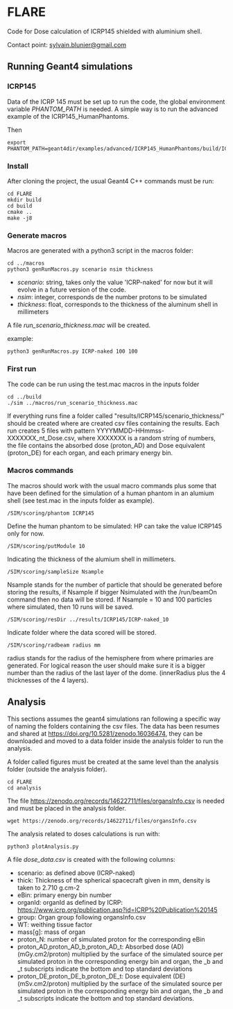# FLARE

Code for Dose calculation of ICRP145 shielded with aluminium shell.

Contact point: sylvain.blunier@gmail.com


## Running Geant4 simulations

### ICRP145
Data of the ICRP 145 must be set up to run the code, the global environment variable _PHANTOM\_PATH_ is needed.
A simple way is to run the advanced example of the ICRP145\_HumanPhantoms.

Then
```
export PHANTOM_PATH=geant4dir/examples/advanced/ICRP145_HumanPhantoms/build/ICRP145data/
```

### Install
After cloning the project, the usual Geant4 C++ commands must be run:

```
cd FLARE
mkdir build
cd build
cmake ..
make -j8
```

### Generate macros

Macros are generated with a python3 script in the macros folder:

```
cd ../macros
python3 genRunMacros.py scenario nsim thickness
```

- *scenario*: string, takes only the value 'ICRP-naked' for now but it will evolve in a future version of the code.
- *nsim*: integer, corresponds de the number protons to be simulated
- *thickness*: float, corresponds to the thickness of the aluminum shell in millimeters

A file *run_*scenario*_*thickness*.mac* will be created.

example:
```
python3 genRunMacros.py ICRP-naked 100 100
```

### First run
The code can be run using the test.mac macros in the inputs folder

```
cd ../build
./sim ../macros/run_scenario_thickness.mac
```
If everything runs fine a folder called "results/ICRP145/scenario_thickness/" should be created where are created csv files containing the results.
Each run creates 5 files with pattern YYYYMMDD-HHmmss-XXXXXXX\_nt\_Dose.csv, where XXXXXXX is a random string of numbers, the file contains the absorbed dose (proton_AD) and Dose equivalent (proton_DE) for each organ, and each primary energy bin.

### Macros commands

The macros should work with the usual macro commands plus some that have been defined for the simulation of a human phantom in an alumium shell (see test.mac in the inputs folder as example).


```
/SIM/scoring/phantom ICRP145
```
Define the human phantom to be simulated: HP can take the value ICRP145 only for now.

```
/SIM/scoring/putModule 10
```
Indicating the thickness of the alumium shell in millimeters.


```
/SIM/scoring/sampleSize Nsample
```
Nsample stands for the number of particle that should be generated before storing the results, if Nsample if bigger Nsimulated with the /run/beamOn command then no data will be stored.
If Nsample = 10 and 100 particles where simulated, then 10 runs will be saved.

```
/SIM/scoring/resDir ../results/ICRP145/ICRP-naked_10
```
Indicate folder where the data scored will be stored.


```
/SIM/scoring/radbeam radius mm
```
radius stands for the radius of the hemisphere from where primaries are generated. For logical reason the user should make sure it is a bigger number than the radius of the last layer of the dome. (innerRadius plus the 4 thicknesses of the 4 layers).


## Analysis

This sections assumes the geant4 simulations ran following a specific way of naming the folders containing the csv files.
The data has been resumes and shared at https://doi.org/10.5281/zenodo.16036474, they can be downloaded and moved to a data folder inside the analysis folder to run the analysis.

A folder called figures must be created at the same level than the analysis folder (outside the analysis folder).

```
cd FLARE
cd analysis
```

The file https://zenodo.org/records/14622711/files/organsInfo.csv is needed and must be placed in the analysis folder.

```
wget https://zenodo.org/records/14622711/files/organsInfo.csv
```

The analysis related to doses calculations is run with:

```
python3 plotAnalysis.py
```

A file *dose_data.csv* is created with the following columns:

- scenario: as defined above (ICRP-naked)
- thick: Thickness of the spherical spacecraft given in mm, density is taken to 2.710 g.cm-2
- eBin: primary energy bin number
- organId: organId as defined by ICRP: https://www.icrp.org/publication.asp?id=ICRP%20Publication%20145
- group: Organ group following organsInfo.csv
- WT: weithing tissue factor
- mass[g]: mass of organ
- proton_N: number of simulated proton for the corresponding eBin
- proton_AD,proton_AD_b,proton_AD_t: Absorbed dose (AD) (mGy.cm2/proton) multiplied by the surface of the simulated source per simulated proton in the corresponding energy bin and organ, the _b and _t subscripts indicate the bottom and top standard deviations
- proton_DE,proton_DE_b,proton_DE_t: Dose equivalent (DE) (mSv.cm2/proton) multiplied by the surface of the simulated source per simulated proton in the corresponding energy bin and organ, the _b and _t subscripts indicate the bottom and top standard deviations.

